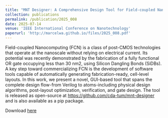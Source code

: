 ```yaml
---
title: "MNT Designer: A Comprehensive Design Tool for Field-coupled Nanocomputing"
collection: publications
permalink: /publication/2025_008
date: 2025-07-14
venue: 'IEEE International Conference on Nanotechnology'
paperurl: 'http://marcelwa.github.io/files/2025_008.pdf'
---
```


Field-coupled Nanocomputing (FCN) is a class of post-CMOS technologies that operate at the nanoscale without relying on electrical current. Its potential was recently demonstrated by the fabrication of a fully functional OR gate occupying less than 30 nm2, using Silicon Dangling Bonds (SiDBs). A key step toward commercializing FCN is the development of software tools capable of automatically generating fabrication-ready, cell-level layouts. In this work, we present a novel, GUI-based tool that spans the complete design flow-from Verilog to atoms-including physical design algorithms, post-layout optimization, verification, and gate design. The tool is released as open-source at https://github.com/cda-tum/mnt-designer and is also available as a pip package.

Download [here](http://marcelwa.github.io/files/2025_008.pdf)
